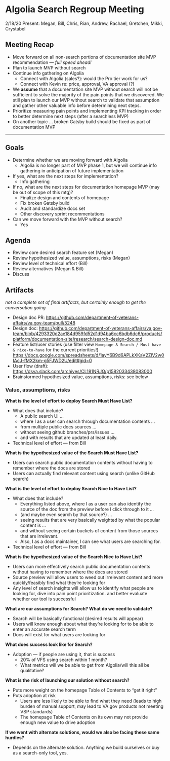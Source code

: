 # Algolia Search Regroup Meeting 

2/18/20
Present: Megan, Bill, Chris, Rian, Andrew, Rachael, Gretchen, Mikki, Crystabel

## Meeting Recap 

- Move forward on all non-search portions of documentation site MVP recommendation — _full speed ahead!_
- Plan to launch MVP without search
- Continue info gathering on Algolia
  - Connect with Algolia (sales?): would the Pro tier work for us?
  - Connect with Kevin re: price, approval, VA approval (?) 
- We **assume** that a documentation site MVP without search will not be sufficient to solve the majority of the pain points that we discovered. We still plan to launch our MVP without search to validate that assumption and gather other valuable info before determining next steps. 
- Prioritize measuring pain points and implementing KPI tracking in order to better determine next steps (after a searchless MVP)
- On another topic ... broken Gatsby build should be fixed as part of documentation MVP

---

## Goals 
- Determine whether we are moving forward with Algolia
  - Algolia is no longer part of MVP phase 1, but we will continue info gathering in anticipation of future implementation
- If yes, what are the next steps for implementation? 
  - Info gathering
- If no, what are the next steps for documentation homepage MVP (may be out of scope of this mtg)? 
  - Finalize design and contents of homepage
  - Fix broken Gatsby build
  - Audit and standardize docs set
  - Other discovery sprint recommentations
- Can we move forward with the MVP without search? 
  - Yes

## Agenda
- Review core desired search feature set (Megan)
- Review hypothesized value, assumptions, risks (Megan)
- Review level of technical effort (Bill)
- Review alternatives (Megan & Bill) 
- Discuss 

## Artifacts 
_not a complete set of final artifacts, but certainly enough to get the conversation going_
- Design doc PR: https://github.com/department-of-veterans-affairs/va.gov-team/pull/5248
- Design doc: https://github.com/department-of-veterans-affairs/va.gov-team/blob/4293320d2ae184d959fd52d1d94ba6cc6bdb6dc6/products/platform/documentation-site/research/search-design-doc.md
- Feature list/user stories (use filter view `Homepage & Search / Must have & nice-to-have` for the current priorities!) https://docs.google.com/spreadsheets/d/1ayY6B9d6APLkXKaV2ZlV2w0IAcJ-fMX2km-g5FJWD2U/edit#gid=0
- User flow (draft): https://dsva.slack.com/archives/CL181NRJQ/p1582033438083000
- Brainstormed hypothesized value, assumptions, risks: see below

### Value, assumptions, risks
**What is the level of effort to deploy Search Must Have List?** 
- What does that include? 
  - A public search UI … 
  - where I as a user can search through documentation contents ...
  - from multiple public docs sources …
  - without seeing github branches/prs/issues …
  - and with results that are updated at least daily.
- Technical level of effort — from Bill

**What is the hypothesized value of the Search Must Have List?**
- Users can search public documentation contents without having to remember where the docs are stored
- Users can actually find relevant content using search (unlike GitHub search)

**What is the level of effort to deploy Search Nice to Have List?** 
- What does that include?
  - Everything listed above, where I as a user can also identify the source of the doc from the preview before I click through to it … 
  - (and maybe even search by that source?) … 
  - seeing results that are very basically weighted by what the popular content is …
  - and without seeing certain buckets of content from those sources that are irrelevant.
  - Also, I as a docs maintainer, I can see what users are searching for.
- Technical level of effort — from Bill

**What is the hypothesized value of the Search Nice to Have List?**
- Users can more effectively search public documentation contents without having to remember where the docs are stored
- Source preview will allow users to weed out irrelevant content and more quickly/feasibly find what they’re looking for
- Any level of search insights will allow us to identify what people are looking for, dive into pain point prioritization. and better evaluate whether our tool is successful

**What are our assumptions for Search? What do we need to validate?** 
- Search will be basically functional (desired results will appear)
- Users will know enough about what they’re looking for to be able to enter an accurate search term
- Docs will exist for what users are looking for

**What does success look like for Search?** 
- Adoption — if people are using it, that is success 
  - 20% of VFS using search within 1 month? 
  - What metrics will we be able to get from Algolia/will this all be qualitative?

**What is the risk of launching our solution without search?**
- Puts more weight on the homepage Table of Contents to “get it right”
- Puts adoption at risk
  - Users are less likely to be able to find what they need (leads to high burden of manual support, may lead to VA.gov products not meeting VSP standards)
  - The homepage Table of Contents on its own may not provide enough new value to drive adoption

**If we went with alternate solutions, would we also be facing these same hurdles?**
- Depends on the alternate solution. Anything we build ourselves or buy as a search-only tool, yes. 
